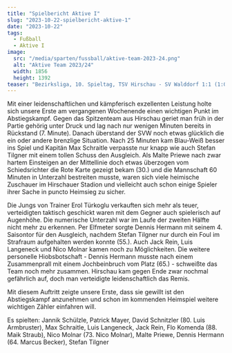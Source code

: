 ```yaml
---
title: "Spielbericht Aktive I"
slug: "2023-10-22-spielbericht-aktive-1"
date: "2023-10-22"
tags:
  - Fußball
  - Aktive I
image:
  src: "/media/sparten/fussball/aktive-team-2023-24.png"
  alt: "Aktive Team 2023/24"
  width: 1856
  height: 1392
teaser: "Bezirksliga, 10. Spieltag, TSV Hirschau - SV Walddorf 1:1 (1:0)"
---
```

Mit einer leidenschaftlichen und kämpferisch exzellenten Leistung holte sich unsere Erste am vergangenen Wochenende einen wichtigen Punkt im Abstiegskampf. Gegen das Spitzenteam aus Hirschau geriet man früh in der Partie gehörig unter Druck und lag nach nur wenigen Minuten bereits in Rückstand (7. Minute). Danach überstand der SVW noch etwas glücklich die ein oder andere brenzlige Situation. Nach 25 Minuten kam Blau-Weiß besser ins Spiel und Kapitän Max Schraitle verpasste nur knapp wie auch Stefan Tilgner mit einem tollen Schuss den Ausgleich. Als Malte Priewe nach zwar hartem Einsteigen an der Mittellinie doch etwas überzogen vom Schiedsrichter die Rote Karte gezeigt bekam (30.) und die Mannschaft 60 Minuten in Unterzahl bestreiten musste, waren sich viele heimische Zuschauer im Hirschauer Stadion und vielleicht auch schon einige Spieler ihrer Sache in puncto Heimsieg zu sicher.

Die Jungs von Trainer Erol Türkoglu verkauften sich mehr als teuer, verteidigten taktisch geschickt waren mit dem Gegner auch spielerisch auf Augenhöhe. Die numerische Unterzahl war im Laufe der zweiten Hälfte nicht mehr zu erkennen. Per Elfmeter sorgte Dennis Hermann mit seinem 4. Saisontor für den Ausgleich, nachdem Stefan Tilgner nur durch ein Foul im Strafraum aufgehalten werden konnte (55.). Auch Jack Rein, Luis Langeneck und Nico Molnar kamen noch zu Möglichkeiten. Die weitere personelle Hiobsbotschaft - Dennis Hermann musste nach einem Zusammenprall mit einem Jochbeinbruch vom Platz (65.) - schweißte das Team noch mehr zusammen. Hirschau kam gegen Ende zwar nochmal gefährlich auf, doch man verteidigte leidenschaftlich das Remis.

Mit diesem Auftritt zeigte unsere Erste, dass sie gewillt ist den Abstiegskampf anzunehmen und schon im kommenden Heimspiel weitere wichtigen Zähler einfahren will.

Es spielten: Jannik Schülzle, Patrick Mayer, David Schnitzler (80. Luis Armbruster), Max Schraitle, Luis Langeneck, Jack Rein, Flo Komenda (88. Maik Straub), Nico Molnar (73. Nico Molnar), Malte Priewe, Dennis Hermann (64. Marcus Becker), Stefan Tilgner